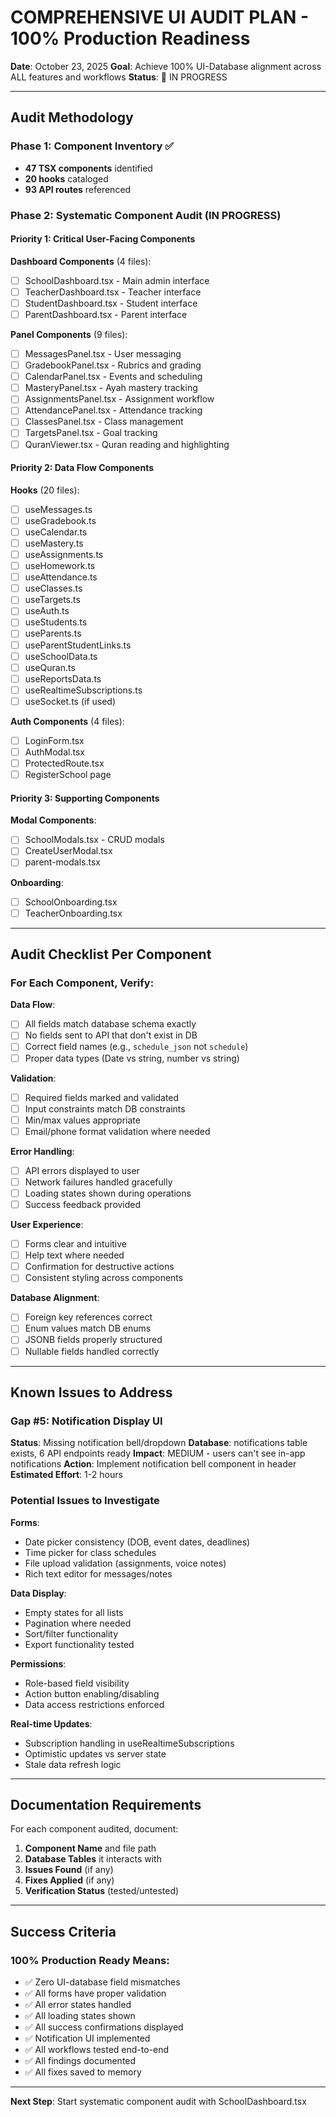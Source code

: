 # COMPREHENSIVE UI AUDIT PLAN - 100% Production Readiness

**Date**: October 23, 2025
**Goal**: Achieve 100% UI-Database alignment across ALL features and workflows
**Status**: 🔄 IN PROGRESS

---

## Audit Methodology

### Phase 1: Component Inventory ✅
- **47 TSX components** identified
- **20 hooks** cataloged
- **93 API routes** referenced

### Phase 2: Systematic Component Audit (IN PROGRESS)

#### Priority 1: Critical User-Facing Components
**Dashboard Components** (4 files):
- [ ] SchoolDashboard.tsx - Main admin interface
- [ ] TeacherDashboard.tsx - Teacher interface
- [ ] StudentDashboard.tsx - Student interface
- [ ] ParentDashboard.tsx - Parent interface

**Panel Components** (9 files):
- [ ] MessagesPanel.tsx - User messaging
- [ ] GradebookPanel.tsx - Rubrics and grading
- [ ] CalendarPanel.tsx - Events and scheduling
- [ ] MasteryPanel.tsx - Ayah mastery tracking
- [ ] AssignmentsPanel.tsx - Assignment workflow
- [ ] AttendancePanel.tsx - Attendance tracking
- [ ] ClassesPanel.tsx - Class management
- [ ] TargetsPanel.tsx - Goal tracking
- [ ] QuranViewer.tsx - Quran reading and highlighting

#### Priority 2: Data Flow Components
**Hooks** (20 files):
- [ ] useMessages.ts
- [ ] useGradebook.ts
- [ ] useCalendar.ts
- [ ] useMastery.ts
- [ ] useAssignments.ts
- [ ] useHomework.ts
- [ ] useAttendance.ts
- [ ] useClasses.ts
- [ ] useTargets.ts
- [ ] useAuth.ts
- [ ] useStudents.ts
- [ ] useParents.ts
- [ ] useParentStudentLinks.ts
- [ ] useSchoolData.ts
- [ ] useQuran.ts
- [ ] useReportsData.ts
- [ ] useRealtimeSubscriptions.ts
- [ ] useSocket.ts (if used)

**Auth Components** (4 files):
- [ ] LoginForm.tsx
- [ ] AuthModal.tsx
- [ ] ProtectedRoute.tsx
- [ ] RegisterSchool page

#### Priority 3: Supporting Components
**Modal Components**:
- [ ] SchoolModals.tsx - CRUD modals
- [ ] CreateUserModal.tsx
- [ ] parent-modals.tsx

**Onboarding**:
- [ ] SchoolOnboarding.tsx
- [ ] TeacherOnboarding.tsx

---

## Audit Checklist Per Component

### For Each Component, Verify:

**Data Flow**:
- [ ] All fields match database schema exactly
- [ ] No fields sent to API that don't exist in DB
- [ ] Correct field names (e.g., `schedule_json` not `schedule`)
- [ ] Proper data types (Date vs string, number vs string)

**Validation**:
- [ ] Required fields marked and validated
- [ ] Input constraints match DB constraints
- [ ] Min/max values appropriate
- [ ] Email/phone format validation where needed

**Error Handling**:
- [ ] API errors displayed to user
- [ ] Network failures handled gracefully
- [ ] Loading states shown during operations
- [ ] Success feedback provided

**User Experience**:
- [ ] Forms clear and intuitive
- [ ] Help text where needed
- [ ] Confirmation for destructive actions
- [ ] Consistent styling across components

**Database Alignment**:
- [ ] Foreign key references correct
- [ ] Enum values match DB enums
- [ ] JSONB fields properly structured
- [ ] Nullable fields handled correctly

---

## Known Issues to Address

### Gap #5: Notification Display UI
**Status**: Missing notification bell/dropdown
**Database**: notifications table exists, 6 API endpoints ready
**Impact**: MEDIUM - users can't see in-app notifications
**Action**: Implement notification bell component in header
**Estimated Effort**: 1-2 hours

### Potential Issues to Investigate

**Forms**:
- Date picker consistency (DOB, event dates, deadlines)
- Time picker for class schedules
- File upload validation (assignments, voice notes)
- Rich text editor for messages/notes

**Data Display**:
- Empty states for all lists
- Pagination where needed
- Sort/filter functionality
- Export functionality tested

**Permissions**:
- Role-based field visibility
- Action button enabling/disabling
- Data access restrictions enforced

**Real-time Updates**:
- Subscription handling in useRealtimeSubscriptions
- Optimistic updates vs server state
- Stale data refresh logic

---

## Documentation Requirements

For each component audited, document:
1. **Component Name** and file path
2. **Database Tables** it interacts with
3. **Issues Found** (if any)
4. **Fixes Applied** (if any)
5. **Verification Status** (tested/untested)

---

## Success Criteria

### 100% Production Ready Means:
- ✅ Zero UI-database field mismatches
- ✅ All forms have proper validation
- ✅ All error states handled
- ✅ All loading states shown
- ✅ All success confirmations displayed
- ✅ Notification UI implemented
- ✅ All workflows tested end-to-end
- ✅ All findings documented
- ✅ All fixes saved to memory

---

**Next Step**: Start systematic component audit with SchoolDashboard.tsx
